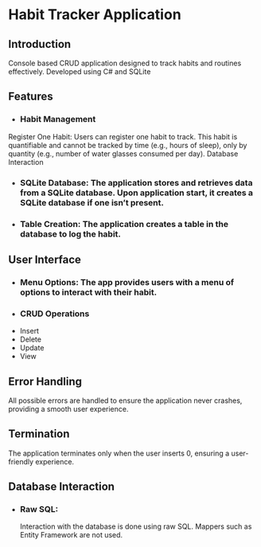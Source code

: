 
# Habit Tracker Application
## Introduction
Console based CRUD application designed to track habits and routines effectively. Developed using C# and SQLite

## Features
- ### Habit Management
Register One Habit: Users can register one habit to track. This habit is quantifiable and cannot be tracked by time (e.g., hours of sleep), only by quantity (e.g., number of water glasses consumed per day).
Database Interaction
- ### SQLite Database: The application stores and retrieves data from a SQLite database. Upon application start, it creates a SQLite database if one isn’t present.

- ### Table Creation: The application creates a table in the database to log the habit.

## User Interface
- ### Menu Options: The app provides users with a menu of options to interact with their habit.
- ### CRUD Operations
- Insert
- Delete
- Update
-  View 
## Error Handling
All possible errors are handled to ensure the application never crashes, providing a smooth user experience.
## Termination
The application terminates only when the user inserts 0, ensuring a user-friendly experience.
## Database Interaction
 - ### Raw SQL:
   Interaction with the database is done using raw SQL. Mappers such as Entity Framework are not used.






